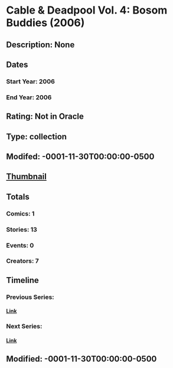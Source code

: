 # Cable & Deadpool Vol. 4: Bosom Buddies (2006)
## Description: None
## Dates
### Start Year: 2006
### End Year: 2006
## Rating: Not in Oracle
## Type: collection
## Modifed: -0001-11-30T00:00:00-0500
## [Thumbnail](http://i.annihil.us/u/prod/marvel/i/mg/8/e0/4bc61df1e7231.jpg)
## Totals
### Comics: 1
### Stories: 13
### Events: 0
### Creators: 7
## Timeline
### Previous Series: 
#### [Link]()
### Next Series: 
#### [Link]()
## Modified: -0001-11-30T00:00:00-0500